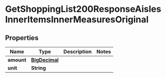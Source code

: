 

# GetShoppingList200ResponseAislesInnerItemsInnerMeasuresOriginal

## Properties

Name | Type | Description | Notes
------------ | ------------- | ------------- | -------------
**amount** | [**BigDecimal**](BigDecimal.md) |  | 
**unit** | **String** |  | 




